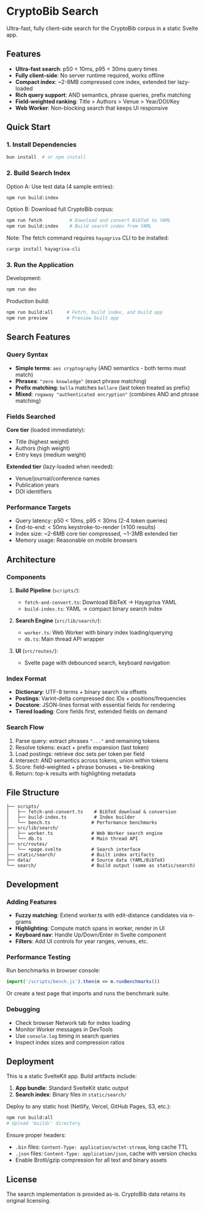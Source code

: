 # CryptoBib Search

Ultra-fast, fully client-side search for the CryptoBib corpus in a static Svelte app.

## Features

- **Ultra-fast search**: p50 < 10ms, p95 < 30ms query times
- **Fully client-side**: No server runtime required, works offline
- **Compact index**: ~2-8MB compressed core index, extended tier lazy-loaded
- **Rich query support**: AND semantics, phrase queries, prefix matching
- **Field-weighted ranking**: Title > Authors > Venue > Year/DOI/Key
- **Web Worker**: Non-blocking search that keeps UI responsive

## Quick Start

### 1. Install Dependencies

```bash
bun install  # or npm install
```

### 2. Build Search Index

Option A: Use test data (4 sample entries):
```bash
npm run build:index
```

Option B: Download full CryptoBib corpus:
```bash
npm run fetch          # Download and convert BibTeX to YAML
npm run build:index    # Build search index from YAML
```

Note: The fetch command requires `hayagriva` CLI to be installed:
```bash
cargo install hayagriva-cli
```

### 3. Run the Application

Development:
```bash
npm run dev
```

Production build:
```bash
npm run build:all     # Fetch, build index, and build app
npm run preview       # Preview built app
```

## Search Features

### Query Syntax

- **Simple terms**: `aes cryptography` (AND semantics - both terms must match)
- **Phrases**: `"zero knowledge"` (exact phrase matching)
- **Prefix matching**: `bella` matches `bellare` (last token treated as prefix)
- **Mixed**: `rogaway "authenticated encryption"` (combines AND and phrase matching)

### Fields Searched

**Core tier** (loaded immediately):
- Title (highest weight)
- Authors (high weight)  
- Entry keys (medium weight)

**Extended tier** (lazy-loaded when needed):
- Venue/journal/conference names
- Publication years
- DOI identifiers

### Performance Targets

- Query latency: p50 < 10ms, p95 < 30ms (2-4 token queries)
- End-to-end: < 50ms keystroke-to-render (≤100 results)
- Index size: ~2-6MB core tier compressed, ~1-3MB extended tier
- Memory usage: Reasonable on mobile browsers

## Architecture

### Components

1. **Build Pipeline** (`scripts/`):
   - `fetch-and-convert.ts`: Download BibTeX → Hayagriva YAML
   - `build-index.ts`: YAML → compact binary search index

2. **Search Engine** (`src/lib/search/`):
   - `worker.ts`: Web Worker with binary index loading/querying
   - `db.ts`: Main thread API wrapper

3. **UI** (`src/routes/`):
   - Svelte page with debounced search, keyboard navigation

### Index Format

- **Dictionary**: UTF-8 terms + binary search via offsets
- **Postings**: Varint-delta compressed doc IDs + positions/frequencies
- **Docstore**: JSON-lines format with essential fields for rendering
- **Tiered loading**: Core fields first, extended fields on demand

### Search Flow

1. Parse query: extract phrases `"..."` and remaining tokens
2. Resolve tokens: exact + prefix expansion (last token)
3. Load postings: retrieve doc sets per token per field
4. Intersect: AND semantics across tokens, union within tokens
5. Score: field-weighted + phrase bonuses + tie-breaking
6. Return: top-k results with highlighting metadata

## File Structure

```
├── scripts/
│   ├── fetch-and-convert.ts    # BibTeX download & conversion
│   ├── build-index.ts          # Index builder
│   └── bench.ts               # Performance benchmarks
├── src/lib/search/
│   ├── worker.ts              # Web Worker search engine  
│   └── db.ts                  # Main thread API
├── src/routes/
│   └── +page.svelte           # Search interface
├── static/search/             # Built index artifacts
├── data/                      # Source data (YAML/BibTeX)
└── search/                    # Build output (same as static/search)
```

## Development

### Adding Features

- **Fuzzy matching**: Extend worker.ts with edit-distance candidates via n-grams
- **Highlighting**: Compute match spans in worker, render in UI
- **Keyboard nav**: Handle Up/Down/Enter in Svelte component
- **Filters**: Add UI controls for year ranges, venues, etc.

### Performance Testing

Run benchmarks in browser console:
```javascript
import('/scripts/bench.js').then(m => m.runBenchmarks())
```

Or create a test page that imports and runs the benchmark suite.

### Debugging

- Check browser Network tab for index loading
- Monitor Worker messages in DevTools
- Use `console.log` timing in search queries
- Inspect index sizes and compression ratios

## Deployment

This is a static SvelteKit app. Build artifacts include:

1. **App bundle**: Standard SvelteKit static output
2. **Search index**: Binary files in `static/search/`

Deploy to any static host (Netlify, Vercel, GitHub Pages, S3, etc.):

```bash
npm run build:all
# Upload 'build/' directory
```

Ensure proper headers:
- `.bin` files: `Content-Type: application/octet-stream`, long cache TTL
- `.json` files: `Content-Type: application/json`, cache with version checks
- Enable Brotli/gzip compression for all text and binary assets

## License

The search implementation is provided as-is. CryptoBib data retains its original licensing.
